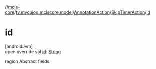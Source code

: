 //[mcls-core](../../../../index.md)/[tv.mycujoo.mclscore.model](../../index.md)/[AnnotationAction](../index.md)/[SkipTimerAction](index.md)/[id](id.md)

# id

[androidJvm]\
open override val [id](id.md): [String](https://kotlinlang.org/api/latest/jvm/stdlib/kotlin/-string/index.html)

region Abstract fields
